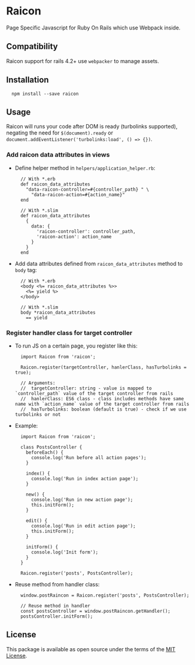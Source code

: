 # Raicon
Page Specific Javascript for Ruby On Rails which use Webpack inside.

## Compatibility
Raicon support for rails 4.2+ use `webpacker` to manage assets.

## Installation
```
  npm install --save raicon
```

## Usage
Raicon will runs your code after DOM is ready (turbolinks supported), negating the need for `$(document).ready` or `document.addEventListener('turbolinks:load', () => {})`.

### Add raicon data attributes in views
  - Define helper method in `helpers/application_helper.rb`:

    ```
      // With *.erb
      def raicon_data_attributes
        "data-raicon-controller=#{controller_path} " \
          "data-raicon-action=#{action_name}"
      end

      // With *.slim
      def raicon_data_attributes
        {
          data: {
            'raicon-controller': controller_path,
            'raicon-action': action_name
          }
        }
      end
    ```

  - Add data attributes defined from `raicon_data_attributes` method to `body` tag:

    ```
      // With *.erb
      <body <%= raicon_data_attributes %>>
        <%= yield %>
      </body>

      // With *.slim
      body *raicon_data_attributes
        == yield
    ```

### Register handler class for target controller
  - To run JS on a certain page, you register like this:

    ```
      import Raicon from 'raicon';

      Raicon.register(targetController, hanlerClass, hasTurbolinks = true);

      // Arguments:
      //  targetController: string - value is mapped to `controller_path` value of the target controller from rails
      //  hanlerClass: ES6 class - class includes methods have same name with `action_name` value of the target controller from rails
      //  hasTurbolinks: boolean (default is true) - check if we use turbolinks or not
    ```

  - Example:

    ```
      import Raicon from 'raicon';

      class PostsController {
        beforeEach() {
          console.log('Run before all action pages');
        }

        index() {
          console.log('Run in index action page');
        }

        new() {
          console.log('Run in new action page');
          this.initForm();
        }

        edit() {
          console.log('Run in edit action page');
          this.initForm();
        }

        initForm() {
          console.log('Init form');
        }
      }

      Raicon.register('posts', PostsController);
    ```

  - Reuse method from handler class:

    ```
      window.postRaincon = Raicon.register('posts', PostsController);

      // Reuse method in handler
      const postsController = window.postRaincon.getHandler();
      postsController.initForm();
    ```

## License
This package is available as open source under the terms of the [MIT License](http://opensource.org/licenses/MIT).
